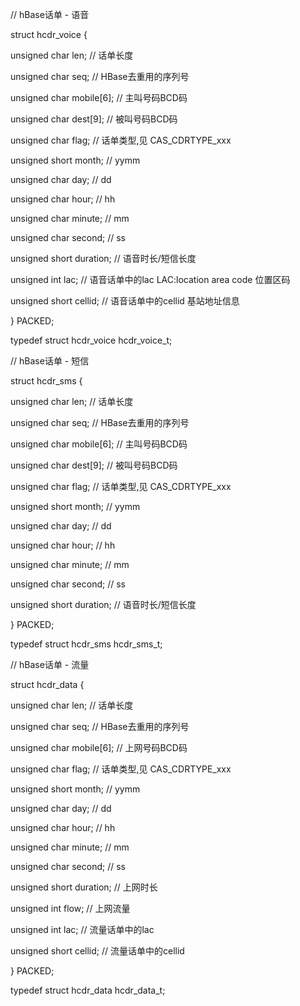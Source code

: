 // hBase话单 - 语音

struct hcdr_voice {

  unsigned char len;       // 话单长度

  unsigned char seq;       // HBase去重用的序列号

  unsigned char mobile[6];    // 主叫号码BCD码

  unsigned char dest[9];     // 被叫号码BCD码

  unsigned char flag;       // 话单类型,见 CAS_CDRTYPE_xxx

  unsigned short month;      // yymm

  unsigned char day;       // dd

  unsigned char hour;       // hh

  unsigned char minute;      // mm

  unsigned char second;      // ss

  unsigned short duration;    // 语音时长/短信长度

  unsigned int lac;        // 语音话单中的lac LAC:location area code 位置区码

  unsigned short cellid;     // 语音话单中的cellid 基站地址信息

} PACKED;

typedef struct hcdr_voice hcdr_voice_t;



// hBase话单 - 短信

struct hcdr_sms {

  unsigned char len;       // 话单长度

  unsigned char seq;       // HBase去重用的序列号

  unsigned char mobile[6];    // 主叫号码BCD码

  unsigned char dest[9];     // 被叫号码BCD码

  unsigned char flag;       // 话单类型,见 CAS_CDRTYPE_xxx

  unsigned short month;      // yymm

  unsigned char day;       // dd

  unsigned char hour;       // hh

  unsigned char minute;      // mm

  unsigned char second;      // ss

  unsigned short duration;    // 语音时长/短信长度

} PACKED;

typedef struct hcdr_sms hcdr_sms_t;



// hBase话单 - 流量

struct hcdr_data {

  unsigned char len;       // 话单长度

  unsigned char seq;       // HBase去重用的序列号

  unsigned char mobile[6];    // 上网号码BCD码

  unsigned char flag;       // 话单类型,见 CAS_CDRTYPE_xxx

  unsigned short month;      // yymm

  unsigned char day;       // dd

  unsigned char hour;       // hh

  unsigned char minute;      // mm

  unsigned char second;      // ss

  unsigned short duration;    // 上网时长

  unsigned int flow;       // 上网流量

  unsigned int lac;        // 流量话单中的lac

  unsigned short cellid;     // 流量话单中的cellid

} PACKED;

typedef struct hcdr_data hcdr_data_t;